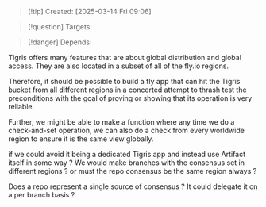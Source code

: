 
>[!tip] Created: [2025-03-14 Fri 09:06]

>[!question] Targets: 

>[!danger] Depends: 

Tigris offers many features that are about global distribution and global access. They are also located in a subset of all of the fly.io regions. 

Therefore, it should be possible to build a fly app that can hit the Tigris bucket from all different regions in a concerted attempt to thrash test the preconditions with the goal of proving or showing that its operation is very reliable. 

Further, we might be able to make a function where any time we do a check-and-set operation, we can also do a check from every worldwide region to ensure it is the same view globally. 

if we could avoid it being a dedicated Tigris app and instead use Artifact itself in some way ?
We would make branches with the consensus set in different regions ? or must the repo consensus be the same region always ?

Does a repo represent a single source of consensus ?  It could delegate it on a per branch basis ?